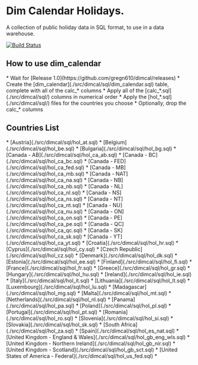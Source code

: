 # Dim Calendar Holidays.

A collection of public holiday data in SQL format, to use in a data warehouse.

[![Build Status](https://travis-ci.org/gregn610/dimcal.svg?branch=master)](https://travis-ci.org/gregn610/dimcal)

<h2>How to use dim_calendar</h2>
 * Wait for [Release 1.0](https://github.com/gregn610/dimcal/releases)
 * Create the [dim_calendar](./src/dimcal/sql/dim_calendar.sql) table, complete with all of the calc_* columns
 * Apply all of the [calc_*.sql](./src/dimcal/sql/) columns in numerical order
 * Apply the [hol_*.sql](./src/dimcal/sql/) files for the countries you choose
 * Optionally, drop the calc_* columns


<h2>Countries List</h2>
 * [Austria](./src/dimcal/sql/hol_at.sql)
 * [Belgium](./src/dimcal/sql/hol_be.sql)
 * [Bulgaria](./src/dimcal/sql/hol_bg.sql)
 * [Canada - AB](./src/dimcal/sql/hol_ca_ab.sql)
 * [Canada - BC](./src/dimcal/sql/hol_ca_bc.sql)
 * [Canada - FED](./src/dimcal/sql/hol_ca_fed.sql)
 * [Canada - MB](./src/dimcal/sql/hol_ca_mb.sql)
 * [Canada - NAT](./src/dimcal/sql/hol_ca_na.sql)
 * [Canada - NB](./src/dimcal/sql/hol_ca_nb.sql)
 * [Canada - NL](./src/dimcal/sql/hol_ca_nl.sql)
 * [Canada - NS](./src/dimcal/sql/hol_ca_ns.sql)
 * [Canada - NT](./src/dimcal/sql/hol_ca_nt.sql)
 * [Canada - NU](./src/dimcal/sql/hol_ca_nu.sql)
 * [Canada - ON](./src/dimcal/sql/hol_ca_on.sql)
 * [Canada - PE](./src/dimcal/sql/hol_ca_pe.sql)
 * [Canada - QC](./src/dimcal/sql/hol_ca_qc.sql)
 * [Canada - SK](./src/dimcal/sql/hol_ca_sk.sql)
 * [Canada - YT](./src/dimcal/sql/hol_ca_yt.sql)
 * [Croatia](./src/dimcal/sql/hol_hr.sql)
 * [Cyprus](./src/dimcal/sql/hol_cy.sql)
 * [Czech Republic](./src/dimcal/sql/hol_cz.sql)
 * [Denmark](./src/dimcal/sql/hol_dk.sql)
 * [Estonia](./src/dimcal/sql/hol_ee.sql)
 * [Finland](./src/dimcal/sql/hol_fi.sql)
 * [France](./src/dimcal/sql/hol_fr.sql)
 * [Greece](./src/dimcal/sql/hol_gr.sql)
 * [Hungary](./src/dimcal/sql/hol_hu.sql)
 * [Ireland](./src/dimcal/sql/hol_ie.sql)
 * [Italy](./src/dimcal/sql/hol_it.sql)
 * [Lithuania](./src/dimcal/sql/hol_lt.sql)
 * [Luxembourg](./src/dimcal/sql/hol_lu.sql)
 * [Madagascar](./src/dimcal/sql/hol_mg.sql)
 * [Malta](./src/dimcal/sql/hol_mt.sql)
 * [Netherlands](./src/dimcal/sql/hol_nl.sql)
 * [Panama](./src/dimcal/sql/hol_pa.sql)
 * [Poland](./src/dimcal/sql/hol_pl.sql)
 * [Portugal](./src/dimcal/sql/hol_pt.sql)
 * [Romania](./src/dimcal/sql/hol_ro.sql)
 * [Slovenia](./src/dimcal/sql/hol_si.sql)
 * [Slovakia](./src/dimcal/sql/hol_sk.sql)
 * [South Africa](./src/dimcal/sql/hol_za.sql)
 * [Spain](./src/dimcal/sql/hol_es_nat.sql)
 * [United Kingdom - England &amp; Wales](./src/dimcal/sql/hol_gb_eng_wls.sql)
 * [United Kingdom - Northern Ireland](./src/dimcal/sql/hol_gb_nir.sql)
 * [United Kingdom - Scotland](./src/dimcal/sql/hol_gb_sct.sql)
 * [United States of America - Federal](./src/dimcal/sql/hol_us_fed.sql)
 * 